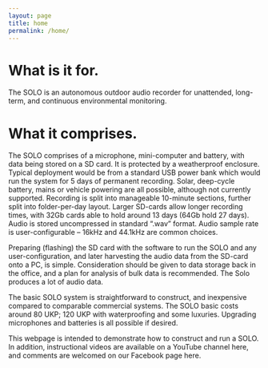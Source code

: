 ```yaml
---
layout: page
title: home
permalink: /home/
---
```


# What is it for.

The SOLO is an autonomous outdoor audio recorder for unattended,
long-term, and continuous environmental monitoring.


# What it comprises.

The SOLO comprises of a microphone, mini-computer and battery, with
data being stored on a SD card. It is protected by a weatherproof
enclosure. Typical deployment would be from a standard USB power bank
which would run the system for 5 days of permanent recording. Solar,
deep-cycle battery, mains or vehicle powering are all possible,
although not currently supported. Recording is split into manageable
10-minute sections, further split into folder-per-day layout. Larger
SD-cards allow longer recording times, with 32Gb cards able to hold
around 13 days (64Gb hold 27 days). Audio is stored uncompressed in
standard “.wav” format. Audio sample rate is user-configurable – 16kHz
and 44.1kHz are common choices.

Preparing (flashing) the SD card with the software to run the SOLO and
any user-configuration, and later harvesting the audio data from the
SD-card onto a PC, is simple. Consideration should be given to data
storage back in the office, and a plan for analysis of bulk data is
recommended. The Solo produces a lot of audio data.

The basic SOLO system is straightforward to construct, and inexpensive
compared to comparable commercial systems. The SOLO basic costs around
80 UKP; 120 UKP with waterproofing and some luxuries. Upgrading
microphones and batteries is all possible if desired.

This webpage is intended to demonstrate how to construct and run a
SOLO. In addition, instructional videos are available on a YouTube
channel here, and comments are welcomed on our Facebook page here.
